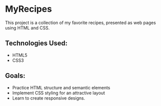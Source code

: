 # MyRecipes

This project is a collection of my favorite recipes, presented as web pages using HTML and CSS.

## Technologies Used:
- HTML5
- CSS3

## Goals:
- Practice HTML structure and semantic elements
- Implement CSS styling for an attractive layout
- Learn to create responsive designs.


